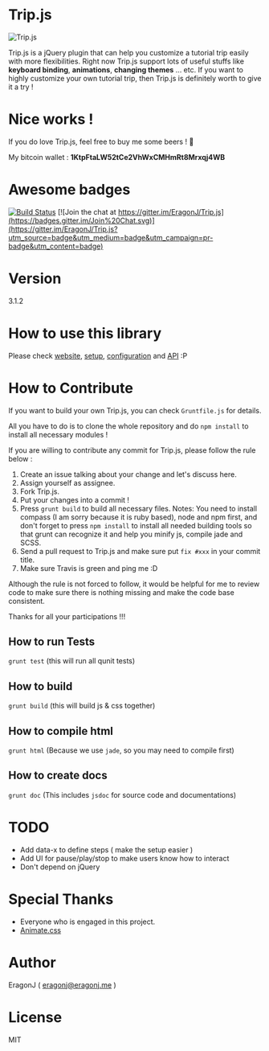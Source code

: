 # Trip.js

![Trip.js](https://raw.github.com/EragonJ/Trip.js/master/public/img/logo-tiny.png "Trip.js")

Trip.js is a jQuery plugin that can help you customize a tutorial trip easily with more flexibilities. Right now Trip.js support lots of useful stuffs like **keyboard binding**, **animations**, **changing themes** ... etc. If you want to highly customize your own tutorial trip, then Trip.js is definitely worth to give it a try !

# Nice works !

If you do love Trip.js, feel free to buy me some beers ! :beers:

My bitcoin wallet : **1KtpFtaLW52tCe2VhWxCMHmRt8Mrxqj4WB**

# Awesome badges

[![Build Status](https://travis-ci.org/EragonJ/Trip.js.png?branch=master)](https://travis-ci.org/EragonJ/Trip.js) [![Join the chat at https://gitter.im/EragonJ/Trip.js](https://badges.gitter.im/Join%20Chat.svg)](https://gitter.im/EragonJ/Trip.js?utm_source=badge&utm_medium=badge&utm_campaign=pr-badge&utm_content=badge)

# Version

3.1.2

# How to use this library

Please check [website](http://eragonj.github.io/Trip.js), [setup](http://eragonj.github.io/Trip.js/doc-setup.html), [configuration](http://eragonj.github.io/Trip.js/doc-configuration.html) and [API](http://eragonj.github.io/Trip.js/doc-api.html) :P

# How to Contribute

If you want to build your own Trip.js, you can check `Gruntfile.js` for details.

All you have to do is to clone the whole repository and do `npm install` to install all necessary modules !

If you are willing to contribute any commit for Trip.js, please follow the rule below : 

1. Create an issue talking about your change and let's discuss here.
2. Assign yourself as assignee.
3. Fork Trip.js.
4. Put your changes into a commit !
5. Press `grunt build` to build all necessary files. Notes: You need to install compass (I am sorry because it is ruby based), node and npm first, and don't forget to press `npm install` to install all needed building tools so that grunt can recognize it and help you minify js, compile jade and SCSS.
6. Send a pull request to Trip.js and make sure put `fix #xxx` in your commit title.
7. Make sure Travis is green and ping me :D

Although the rule is not forced to follow, it would be helpful for me to review code to make sure there is nothing missing and make the code base consistent. 

Thanks for all your participations !!! 

## How to run Tests

`grunt test` (this will run all qunit tests)

## How to build

`grunt build` (this will build js & css together)

## How to compile html

`grunt html` (Because we use `jade`, so you may need to compile first)

## How to create docs

`grunt doc` (This includes `jsdoc` for source code and documentations)

# TODO

* Add data-x to define steps ( make the setup easier )
* Add UI for pause/play/stop to make users know how to interact
* Don't depend on jQuery

# Special Thanks

* Everyone who is engaged in this project.
* [Animate.css](http://daneden.github.io/animate.css/)

# Author

EragonJ ( eragonj@eragonj.me )

# License

MIT

